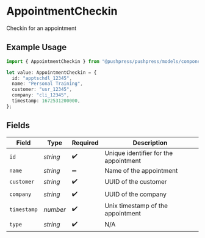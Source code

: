 # AppointmentCheckin

Checkin for an appointment

## Example Usage

```typescript
import { AppointmentCheckin } from "@pushpress/pushpress/models/components";

let value: AppointmentCheckin = {
  id: "apptschdl_12345",
  name: "Personal Training",
  customer: "usr_12345",
  company: "cli_12345",
  timestamp: 1672531200000,
};
```

## Fields

| Field                                 | Type                                  | Required                              | Description                           |
| ------------------------------------- | ------------------------------------- | ------------------------------------- | ------------------------------------- |
| `id`                                  | *string*                              | :heavy_check_mark:                    | Unique identifier for the appointment |
| `name`                                | *string*                              | :heavy_minus_sign:                    | Name of the appointment               |
| `customer`                            | *string*                              | :heavy_check_mark:                    | UUID of the customer                  |
| `company`                             | *string*                              | :heavy_check_mark:                    | UUID of the company                   |
| `timestamp`                           | *number*                              | :heavy_check_mark:                    | Unix timestamp of the appointment     |
| `type`                                | *string*                              | :heavy_check_mark:                    | N/A                                   |